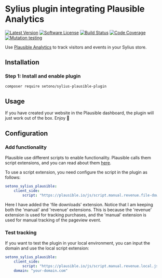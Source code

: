 # Sylius plugin integrating Plausible Analytics

[![Latest Version][ico-version]][link-packagist]
[![Software License][ico-license]](LICENSE)
[![Build Status][ico-github-actions]][link-github-actions]
[![Code Coverage][ico-code-coverage]][link-code-coverage]
[![Mutation testing][ico-infection]][link-infection]

Use [Plausible Analytics](https://plausible.io) to track visitors and events in your Sylius store.

## Installation

### Step 1: Install and enable plugin

```bash
composer require setono/sylius-plausible-plugin
```

## Usage

If you have created your website in the Plausible dashboard, the plugin will just work out of the box. Enjoy 🎉

## Configuration

### Add functionality

Plausible use different scripts to enable functionality. Plausible calls them script extensions, and you can read
about them [here](https://plausible.io/docs/script-extensions).

To use a script extension, you need configure the script in the plugin as follows:

```yaml
setono_sylius_plausible:
    client_side:
        script: "https://plausible.io/js/script.manual.revenue.file-downloads.js"
``` 

Here I have added the 'file downloads' extension. Notice that I am keeping both the 'manual' and 'revenue' extensions.
This is because the 'revenue' extension is used for tracking purchases, and the 'manual' extension is used for manual
tracking of the pageview event.

### Test tracking

If you want to test the plugin in your local environment, you can input the domain and use the local script extension:

```yaml
setono_sylius_plausible:
    client_side:
        script: "https://plausible.io/js/script.manual.revenue.local.js"
    domain: "your-domain.com"
``` 

[ico-version]: https://poser.pugx.org/setono/sylius-plausible-plugin/v/stable
[ico-license]: https://poser.pugx.org/setono/sylius-plausible-plugin/license
[ico-github-actions]: https://github.com/Setono/sylius-plausible-plugin/workflows/build/badge.svg
[ico-code-coverage]: https://codecov.io/gh/Setono/sylius-plausible-plugin/branch/master/graph/badge.svg
[ico-infection]: https://img.shields.io/endpoint?style=flat&url=https%3A%2F%2Fbadge-api.stryker-mutator.io%2Fgithub.com%2FSetono%2Fsylius-plausible-plugin%2Fmaster

[link-packagist]: https://packagist.org/packages/setono/sylius-plausible-plugin
[link-github-actions]: https://github.com/Setono/sylius-plausible-plugin/actions
[link-code-coverage]: https://codecov.io/gh/Setono/sylius-plausible-plugin
[link-infection]: https://dashboard.stryker-mutator.io/reports/github.com/Setono/sylius-plausible-plugin/master
